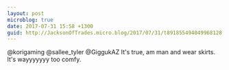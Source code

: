```yaml
---
layout: post
microblog: true
date: 2017-07-31 15:58 +1300
guid: http://JacksonOfTrades.micro.blog/2017/07/31/t891855494049968128.html
---
```

@korigaming @sallee_tyler @GiggukAZ It's true, am man and wear skirts. It's wayyyyyyy too comfy.
